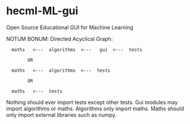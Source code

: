 # hecml-ML-gui
Open Source Educational GUI for Machine Learning

NOTUM BONUM:
  Directed Acyclical Graph: 
  
      maths   <---  algorithms  <---   gui  <---  tests
      
            OR
            
      maths   <---  algorithms  <---  tests
      
            OR
            
      maths   <---  tests
  
  Nothing should ever import tests except other tests.
  Gui modules may import algorithms or maths.
  Algorithms only import maths.
  Maths should only import external libraries such as numpy.
  
